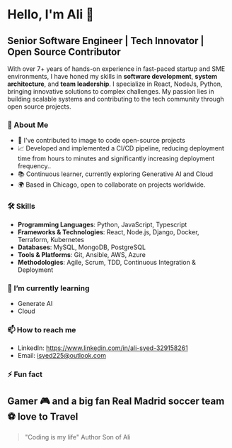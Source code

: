 # Hello, I'm Ali 👋

## Senior Software Engineer | Tech Innovator | Open Source Contributor

With over 7+ years of hands-on experience in fast-paced startup and SME environments, I have honed my skills in **software development**, **system architecture**, and **team leadership**. I specialize in React, NodeJs, Python, bringing innovative solutions to complex challenges. My passion lies in building scalable systems and contributing to the tech community through open source projects.

### 🌟 About Me

- 🚀 I've contributed to image to code open-source projects
- 📈 Developed and implemented a CI/CD pipeline, reducing deployment time from hours to minutes and significantly increasing deployment frequency..
- 📚 Continuous learner, currently exploring Generative AI and Cloud
- 🌍 Based in Chicago, open to collaborate on projects worldwide.

### 🛠 Skills

- **Programming Languages**: Python, JavaScript, Typescript 
- **Frameworks & Technologies**: React, Node.js, Django, Docker, Terraform, Kubernetes
- **Databases**: MySQL, MongoDB, PostgreSQL
- **Tools & Platforms**: Git, Ansible, AWS, Azure
- **Methodologies**: Agile, Scrum, TDD, Continuous Integration & Deployment

### 🌱 I’m currently learning

- Generate AI
- Cloud

### 📫 How to reach me

- LinkedIn: https://www.linkedin.com/in/ali-syed-329158261
- Email: isyed225@outlook.com

### ⚡ Fun fact

 Gamer 🎮 and a big fan Real Madrid soccer team ⚽
 love to Travel 
---

> "Coding is my life" Author Son of Ali

